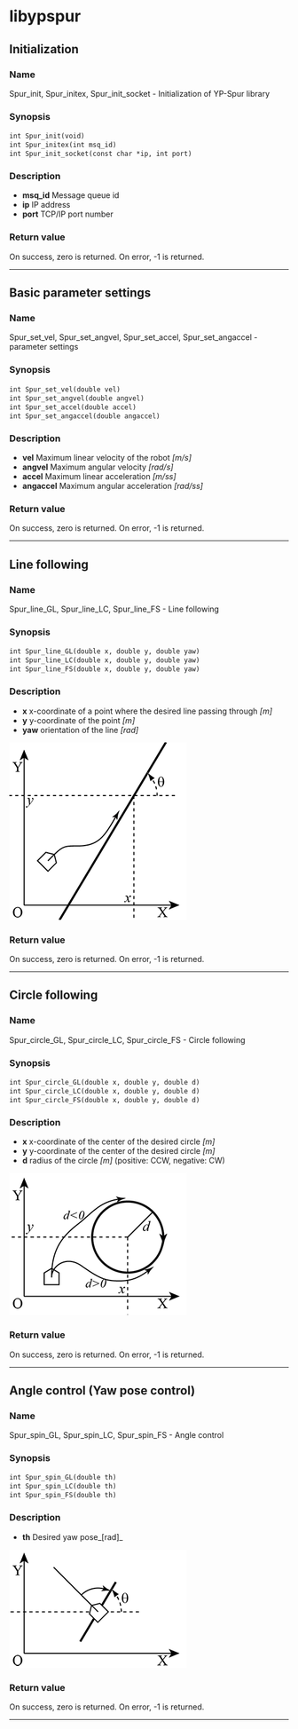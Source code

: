 # libypspur

## Initialization

### Name

Spur_init, Spur_initex, Spur_init_socket - Initialization of YP-Spur library

### Synopsis

```
int Spur_init(void)
int Spur_initex(int msq_id)
int Spur_init_socket(const char *ip, int port)
```

### Description

* **msq_id** Message queue id
* **ip** IP address
* **port** TCP/IP port number

### Return value

On success, zero is returned. On error, -1 is returned.

***

## Basic parameter settings

### Name

Spur_set_vel, Spur_set_angvel, Spur_set_accel, Spur_set_angaccel - parameter settings

### Synopsis

```
int Spur_set_vel(double vel)
int Spur_set_angvel(double angvel)
int Spur_set_accel(double accel)
int Spur_set_angaccel(double angaccel)
```

### Description

* **vel** Maximum linear velocity of the robot _[m/s]_
* **angvel** Maximum angular velocity _[rad/s]_
* **accel** Maximum linear acceleration _[m/ss]_
* **angaccel** Maximum angular acceleration _[rad/ss]_

### Return value

On success, zero is returned. On error, -1 is returned.

***

## Line following

### Name

Spur_line_GL, Spur_line_LC, Spur_line_FS - Line following

### Synopsis

```
int Spur_line_GL(double x, double y, double yaw)
int Spur_line_LC(double x, double y, double yaw)
int Spur_line_FS(double x, double y, double yaw)
```

### Description

* **x** x-coordinate of a point where the desired line passing through _[m]_
* **y** y-coordinate of the point _[m]_
* **yaw** orientation of the line _[rad]_

![Parameters for line following control](https://github.com/openspur/yp-spur/raw/master/doc/images/commands/line.png)

### Return value

On success, zero is returned. On error, -1 is returned.

***

## Circle following

### Name

Spur_circle_GL, Spur_circle_LC, Spur_circle_FS - Circle following

### Synopsis

```
int Spur_circle_GL(double x, double y, double d)
int Spur_circle_LC(double x, double y, double d)
int Spur_circle_FS(double x, double y, double d)
```

### Description

* **x** x-coordinate of the center of the desired circle _[m]_
* **y** y-coordinate of the center of the desired circle _[m]_
* **d** radius of the circle _[m]_ (positive: CCW, negative: CW)

![Parameters for circle following control](https://github.com/openspur/yp-spur/raw/master/doc/images/commands/circle.png)

### Return value

On success, zero is returned. On error, -1 is returned.

***

## Angle control (Yaw pose control)

### Name

Spur_spin_GL, Spur_spin_LC, Spur_spin_FS - Angle control

### Synopsis

```
int Spur_spin_GL(double th)
int Spur_spin_LC(double th)
int Spur_spin_FS(double th)
```

### Description

* **th** Desired yaw pose_[rad]_

![Parameters for angle control](https://github.com/openspur/yp-spur/raw/master/doc/images/commands/spin.png)

### Return value

On success, zero is returned. On error, -1 is returned.

***
